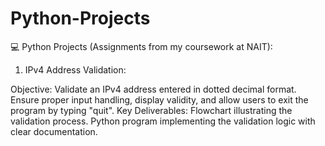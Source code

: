 # Python-Projects
💻 Python Projects (Assignments from my coursework at NAIT):

1. IPv4 Address Validation:

Objective: Validate an IPv4 address entered in dotted decimal format. Ensure proper input handling, display validity, and allow users to exit the program by typing "quit".
Key Deliverables: Flowchart illustrating the validation process. Python program implementing the validation logic with clear documentation.

